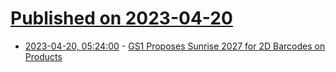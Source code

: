 # [Published on 2023-04-20](index.md)

* [2023-04-20, 05:24:00](https://soylentnews.org/article.pl?sid=23/04/19/0256226&from=rss) - [GS1 Proposes Sunrise 2027 for 2D Barcodes on Products](https://soylentnews.org/article.pl?sid=23/04/19/0256226&from=rss)
